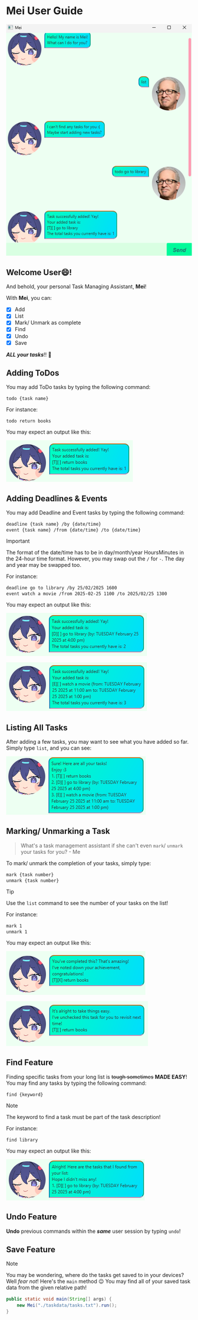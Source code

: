# Mei User Guide

![Screenshot of the user interface.](./Ui.png)

## Welcome User😄! 
And behold, your personal Task Managing Assistant, **Mei**!

With **Mei**, you can:
- [x]  Add
- [x]  List
- [x]  Mark/ Unmark as complete
- [x]  Find
- [x]  Undo
- [x]  Save

***ALL your tasks***!! 🥳

## Adding ToDos

You may add ToDo tasks by typing the following command:
```
todo {task name}
```

For instance:
```
todo return books
```

You may expect an output like this:

![Expected output for adding a ToDo task](../resources/images/AddToDoOutput.png)

## Adding Deadlines & Events

You may add Deadline and Event tasks by typing the following command:
```
deadline {task name} /by {date/time}
event {task name} /from {date/time} /to {date/time}
```

> [!IMPORTANT]
> The format of the date/time has to be in day/month/year HoursMinutes in the 24-hour time format.
> However, you may swap out the `/` for `-`.
> The day and year may be swapped too.

For instance:
```
deadline go to library /by 25/02/2025 1600
event watch a movie /from 2025-02-25 1100 /to 2025/02/25 1300
```

You may expect an output like this:

![Expected output for adding a Deadline task](../resources/images/AddDeadlineOutput.png)

![Expected output for adding an Event task](../resources/images/AddEventOutput.png)

## Listing All Tasks

After adding a few tasks, you may want to see what you have added so far.
Simply type `list`, and you can see:

![Expected output for listing tasks.](../resources/images/ListOutput.png)

## Marking/ Unmarking a Task

> What's a task management assistant if she can't even `mark`/ `unmark` your tasks for you? - Me

To mark/ unmark the completion of your tasks, simply type:
```
mark {task number}
unmark {task number}
```

> [!TIP]
> Use the `list` command to see the number of your tasks on the list!

For instance:
```
mark 1
unmark 1
```

You may expect an output like this:

![Expected output for marking a task](../resources/images/MarkOutput.png)

![Expected output for unmarking a task](../resources/images/UnmarkOutput.png)


## Find Feature

Finding specific tasks from your long list is ~~tough sometimes~~ **MADE EASY**!
You may find any tasks by typing the following command:
```
find {keyword}
```
> [!NOTE]
> The keyword to find a task must be part of the task description!

For instance:
```
find library
```

You may expect an output like this:

![Expected output for finding a task](../resources/images/FindOutput.png)

## Undo Feature

**Undo** previous commands within the ***same*** user session by typing `undo`!

## Save Feature

> [!NOTE]
> You may be wondering, where do the tasks get saved to in your devices?
> Well *fear not*! Here's the `main` method 😉
> You may find all of your saved task data from the given relative path!
```java
public static void main(String[] args) {
    new Mei("./taskdata/tasks.txt").run();
}
```
